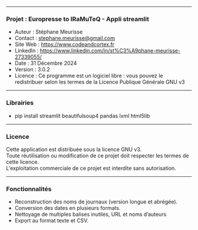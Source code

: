 -----------------------------------------
### Projet : Europresse to IRaMuTeQ - Appli streamlit
- Auteur : Stéphane Meurisse
- Contact : stephane.meurisse@gmail.com
- Site Web : https://www.codeandcortex.fr
- LinkedIn : https://www.linkedin.com/in/st%C3%A9phane-meurisse-27339055/
- Date : 31 Décembre 2024
- Version : 3.0.2
- Licence : Ce programme est un logiciel libre : vous pouvez le redistribuer selon les termes de la Licence Publique Générale GNU v3

-----------------------------------------
### Librairies 
- pip install streamlit beautifulsoup4 pandas lxml html5lib

-----------------------------------------
### Licence
Cette application est distribuée sous la licence GNU v3.  
Toute réutilisation ou modification de ce projet doit respecter les termes de cette licence.  
L'exploitation commerciale de ce projet est interdite sans autorisation.

-----------------------------------------
### Fonctionnalités
- Reconstruction des noms de journaux (version longue et abrégée).
- Conversion des dates en plusieurs formats.
- Nettoyage de multiples balises inutiles, URL et noms d’auteurs
- Export au format texte et CSV.

